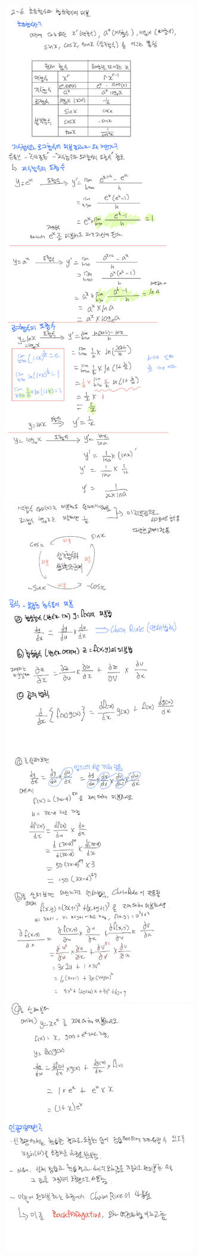<p align="center">
  <img width=700 alt="note" src="https://github.com/jasonheesanglee/theoretical_study/blob/main/Mathematics/data/2-6-Note-1.png">
  <img width=700 alt="note" src="https://github.com/jasonheesanglee/theoretical_study/blob/main/Mathematics/data/2-6-Note-2.png">
  <img width=700 alt="note" src="https://github.com/jasonheesanglee/theoretical_study/blob/main/Mathematics/data/2-6-Note-3.png">
  <img width=700 alt="note" src="https://github.com/jasonheesanglee/theoretical_study/blob/main/Mathematics/data/2-6-Note-4.png">
  <img width=700 alt="note" src="https://github.com/jasonheesanglee/theoretical_study/blob/main/Mathematics/data/2-6-Note-5.png">
</p>
